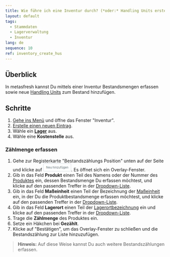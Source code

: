 ```yaml
---
title: Wie führe ich eine Inventur durch? (*oder:* Handling Units erstellen)
layout: default
tags:
  - Stammdaten
  - Lagerverwaltung
  - Inventur
lang: de
sequence: 10
ref: inventory_create_hus
---
```


## Überblick
In metasfresh kannst Du mittels einer Inventur Bestandsmengen erfassen sowie neue [Handling Units](Handling_Unit_System) zum Bestand hinzufügen.

## Schritte
1. [Gehe ins Menü](Menu) und öffne das Fenster "Inventur".
1. [Erstelle einen neuen Eintrag](Neuer_Datensatz_Fenster_Webui).
1. Wähle ein [**Lager**](Neues_Lager_anlegen) aus.
1. Wähle eine **Kostenstelle** aus.

### Zählmenge erfassen
1. Gehe zur Registerkarte "Bestandszählungs Position" unten auf der Seite und klicke auf !["Neu hinzufügen"](assets/Neu_hinzufuegen_Button.png). Es öffnet sich ein Overlay-Fenster.
1. Gib in das Feld **Produkt** einen Teil des Namens oder der Nummer des [Produktes](NeuesProdukt) ein, dessen Bestandsmenge Du erfassen möchtest, und klicke auf den passenden Treffer in der <a href="Keyboard_Shortcuts_Liste#dropdown" title="Dynamisches Suchfeld (Autocomplete)">Dropdown-Liste</a>.
1. Gib in das Feld **Maßeinheit** einen Teil der Bezeichnung der [Maßeinheit](Menu) ein, in der Du die Produktbestandsmenge erfassen möchtest, und klicke auf den passenden Treffer in der <a href="Keyboard_Shortcuts_Liste#dropdown" title="Dynamisches Suchfeld (Autocomplete)">Dropdown-Liste</a>.
1. Gib in das Feld **Lagerort** einen Teil der [Lagerortbezeichnung](Neues_Lager_anlegen#lagerort) ein und klicke auf den passenden Treffer in der <a href="Keyboard_Shortcuts_Liste#dropdown" title="Dynamisches Suchfeld (Autocomplete)">Dropdown-Liste</a>.
1. Trage die **Zählmenge** des Produktes ein.
1. Setze ein Häkchen bei **Gezählt**.
1. Klicke auf "Bestätigen", um das Overlay-Fenster zu schließen und die Bestandszählung zur Liste hinzuzufügen.
 >**Hinweis:** Auf diese Weise kannst Du auch weitere Bestandszählungen erfassen.
